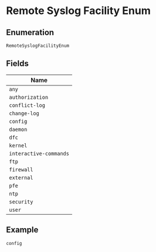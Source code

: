 
# Remote Syslog Facility Enum

## Enumeration

`RemoteSyslogFacilityEnum`

## Fields

| Name |
|  --- |
| `any` |
| `authorization` |
| `conflict-log` |
| `change-log` |
| `config` |
| `daemon` |
| `dfc` |
| `kernel` |
| `interactive-commands` |
| `ftp` |
| `firewall` |
| `external` |
| `pfe` |
| `ntp` |
| `security` |
| `user` |

## Example

```
config
```

